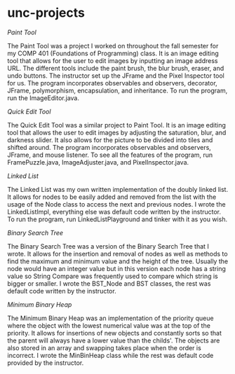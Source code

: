# unc-projects

_Paint Tool_

The Paint Tool was a project I worked on throughout the fall semester for my COMP 401 (Foundations of Programming) class.
It is an image editing tool that allows for the user to edit images by inputting an image address URL. The different tools
include the paint brush, the blur brush, eraser, and undo buttons. The instructor set up the JFrame and the Pixel Inspector
tool for us. The program incorporates observables and observers, decorator, JFrame, polymorphism, encapsulation, and inheritance. 
To run the program, run the ImageEditor.java. 

_Quick Edit Tool_

The Quick Edit Tool was a similar project to Paint Tool. It is an image editing tool that allows the user to edit images by 
adjusting the saturation, blur, and darkness slider. It also allows for the picture to be divided into tiles and shifted around. 
The program incorporates observables and observers, JFrame, and mouse listener. To see all the features of the program, run
FramePuzzle.java, ImageAdjuster.java, and PixelInspector.java. 

_Linked List_

The Linked List was my own written implementation of the doubly linked list. It allows for nodes to be easily added and removed 
from the list with the usage of the Node class to access the next and previous nodes. I wrote the LinkedListImpl, everything else
was default code written by the instructor. To run the program, run LinkedListPlayground and tinker with it as you wish. 

_Binary Search Tree_

The Binary Search Tree was a version of the Binary Search Tree that I wrote. It allows for the insertion and removal of nodes as well
as methods to find the maximum and minimum value and the height of the tree. Usually the node would have an integer value but in this
version each node has a string value so String Compare was frequently used to compare which string is bigger or smaller. I wrote the 
BST_Node and BST classes, the rest was default code written by the instructor. 

_Minimum Binary Heap_

The Minimum Binary Heap was an implementation of the priority queue where the object with the lowest numerical value was at the top of 
the priority. It allows for insertions of new objects and constantly sorts so that the parent will always have a lower value than the
childs'. The objects are also stored in an array and swapping takes place when the order is incorrect. I wrote the MinBinHeap class 
while the rest was default code provided by the instructor.